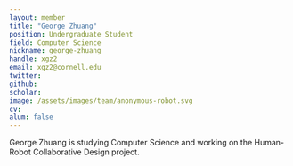 ```yaml
---
layout: member
title: "George Zhuang"
position: Undergraduate Student
field: Computer Science
nickname: george-zhuang
handle: xgz2
email: xgz2@cornell.edu
twitter:
github:
scholar:
image: /assets/images/team/anonymous-robot.svg
cv:
alum: false
---
```

George Zhuang is studying Computer Science and working on the Human-Robot Collaborative Design project.
